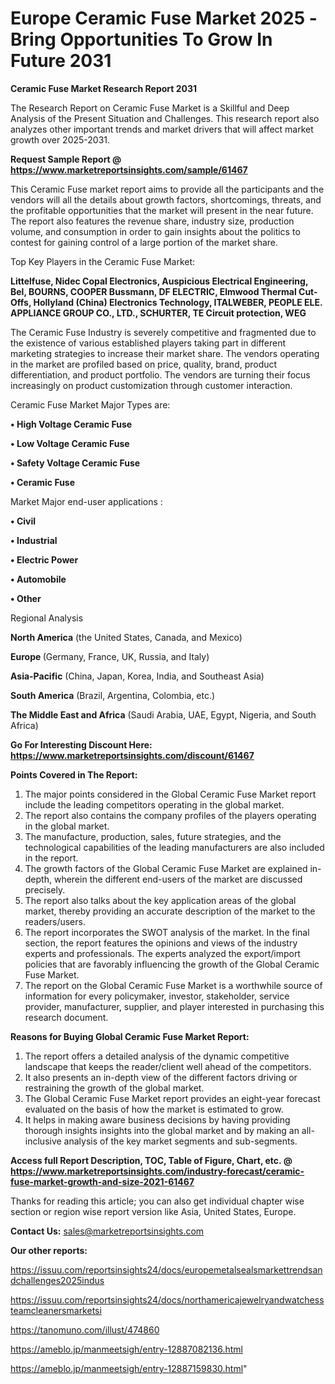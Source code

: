 # Europe Ceramic Fuse Market 2025 -Bring Opportunities To Grow In Future 2031

<strong>Ceramic Fuse Market Research Report 2031</strong>

The Research Report on Ceramic Fuse Market is a Skillful and Deep Analysis of the Present Situation and Challenges. This research report also analyzes other important trends and market drivers that will affect market growth over 2025-2031.

<strong>Request Sample Report @ <a href=https://www.marketreportsinsights.com/sample/61467>https://www.marketreportsinsights.com/sample/61467</a></strong>

This Ceramic Fuse market report aims to provide all the participants and the vendors will all the details about growth factors, shortcomings, threats, and the profitable opportunities that the market will present in the near future. The report also features the revenue share, industry size, production volume, and consumption in order to gain insights about the politics to contest for gaining control of a large portion of the market share.

Top Key Players in the Ceramic Fuse Market:

<strong>Littelfuse, Nidec Copal Electronics, Auspicious Electrical Engineering, Bel, BOURNS, COOPER Bussmann, DF ELECTRIC, Elmwood Thermal Cut-Offs, Hollyland (China) Electronics Technology, ITALWEBER, PEOPLE ELE. APPLIANCE GROUP CO., LTD., SCHURTER, TE Circuit protection, WEG</strong>

The Ceramic Fuse Industry is severely competitive and fragmented due to the existence of various established players taking part in different marketing strategies to increase their market share. The vendors operating in the market are profiled based on price, quality, brand, product differentiation, and product portfolio. The vendors are turning their focus increasingly on product customization through customer interaction.

Ceramic Fuse Market Major Types are:

<strong>• High Voltage Ceramic Fuse

• Low Voltage Ceramic Fuse

• Safety Voltage Ceramic Fuse

• Ceramic Fuse</strong>

Market Major end-user applications :

<strong>• Civil

• Industrial

• Electric Power

• Automobile

• Other</strong>

Regional Analysis

</u><strong><b>North America</b></strong> (the United States, Canada, and Mexico)

<strong><b>Europe </b></strong>(Germany, France, UK, Russia, and Italy)

<strong><b>Asia-Pacific</b></strong> (China, Japan, Korea, India, and Southeast Asia)

<strong><b>South America</b></strong> (Brazil, Argentina, Colombia, etc.)

<strong><b>The Middle East and Africa</b></strong> (Saudi Arabia, UAE, Egypt, Nigeria, and South Africa)

<strong>Go For Interesting Discount Here: <a href=https://www.marketreportsinsights.com/discount/61467>https://www.marketreportsinsights.com/discount/61467</a></strong>

<strong>Points Covered in The Report:</strong>
<ol>
  <li>The major points considered in the Global Ceramic Fuse Market report include the leading competitors operating in the global market.</li>
  <li>The report also contains the company profiles of the players operating in the global market.</li>
  <li>The manufacture, production, sales, future strategies, and the technological capabilities of the leading manufacturers are also included in the report.</li>
  <li>The growth factors of the Global Ceramic Fuse Market are explained in-depth, wherein the different end-users of the market are discussed precisely.</li>
  <li>The report also talks about the key application areas of the global market, thereby providing an accurate description of the market to the readers/users.</li>
  <li>The report incorporates the SWOT analysis of the market. In the final section, the report features the opinions and views of the industry experts and professionals. The experts analyzed the export/import policies that are favorably influencing the growth of the Global Ceramic Fuse Market.</li>
  <li>The report on the Global Ceramic Fuse Market is a worthwhile source of information for every policymaker, investor, stakeholder, service provider, manufacturer, supplier, and player interested in purchasing this research document.</li>
</ol>
<strong>Reasons for Buying Global Ceramic Fuse Market Report:</strong>

<ol>
  <li>The report offers a detailed analysis of the dynamic competitive landscape that keeps the reader/client well ahead of the competitors.</li>
  <li>It also presents an in-depth view of the different factors driving or restraining the growth of the global market.</li>
  <li>The Global Ceramic Fuse Market report provides an eight-year forecast evaluated on the basis of how the market is estimated to grow.</li>
  <li>It helps in making aware business decisions by having providing thorough insights insights into the global market and by making an all-inclusive analysis of the key market segments and sub-segments.</li>
</ol>
<strong>Access full Report Description, TOC, Table of Figure, Chart, etc. @ <a href=https://www.marketreportsinsights.com/industry-forecast/ceramic-fuse-market-growth-and-size-2021-61467>https://www.marketreportsinsights.com/industry-forecast/ceramic-fuse-market-growth-and-size-2021-61467</a></strong>


Thanks for reading this article; you can also get individual chapter wise section or region wise report version like Asia, United States, Europe.

<strong>Contact Us:</strong>
sales@marketreportsinsights.com

<strong>Our other reports:</strong>

<a href=https://issuu.com/reportsinsights24/docs/europemetalsealsmarkettrendsandchallenges2025indus>https://issuu.com/reportsinsights24/docs/europemetalsealsmarkettrendsandchallenges2025indus</a>

<a href=https://issuu.com/reportsinsights24/docs/northamericajewelryandwatchessteamcleanersmarketsi>https://issuu.com/reportsinsights24/docs/northamericajewelryandwatchessteamcleanersmarketsi</a>

<a href=https://tanomuno.com/illust/474860>https://tanomuno.com/illust/474860</a>

<a href=https://ameblo.jp/manmeetsigh/entry-12887082136.html>https://ameblo.jp/manmeetsigh/entry-12887082136.html</a>

<a href=https://ameblo.jp/manmeetsigh/entry-12887159830.html>https://ameblo.jp/manmeetsigh/entry-12887159830.html</a>"
